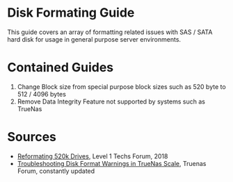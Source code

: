 # Disk Formating Guide
This guide covers an array of formatting related issues with SAS / SATA hard disk for usage in general purpose server environments. 

# Contained Guides
1. Change Block size from special purpose block sizes such as 520 byte to 512 / 4096 bytes
2. Remove Data Integrity Feature not supported by systems such as TrueNas

# Sources
* [Reformating 520k Drives]([url](https://forum.level1techs.com/t/how-to-reformat-520-byte-drives-to-512-bytes-usually/133021)), Level 1 Techs Forum, 2018
* [Troubleshooting Disk Format Warnings in TrueNas Scale]([url](https://www.truenas.com/community/threads/troubleshooting-disk-format-warnings-in-truenas-scale.106051/#:~:text=TrueNAS%20Scale%20uses%20by%20default,new%20pool%20vdev%20is%20created.)), Truenas Forum, constantly updated
